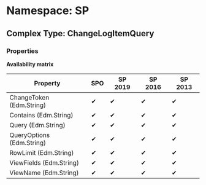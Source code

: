 # Namespace: SP

## Complex Type: ChangeLogItemQuery

### Properties

**Availability matrix**

Property | SPO | SP 2019 | SP 2016 | SP 2013
----------|-----|---------|---------|--------
ChangeToken (Edm.String) | ✔ | ✔ | ✔ | ✔
Contains (Edm.String) | ✔ | ✔ | ✔ | ✔
Query (Edm.String) | ✔ | ✔ | ✔ | ✔
QueryOptions (Edm.String) | ✔ | ✔ | ✔ | ✔
RowLimit (Edm.String) | ✔ | ✔ | ✔ | ✔
ViewFields (Edm.String) | ✔ | ✔ | ✔ | ✔
ViewName (Edm.String) | ✔ | ✔ | ✔ | ✔
